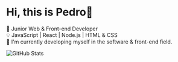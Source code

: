 # Hi, this is Pedro👋  

🚀 Junior Web & Front-end Developer  
💡 JavaScript | React | Node.js | HTML & CSS  
🌱 I'm currently developing myself in the software & front-end field.


![GitHub Stats](https://github-readme-stats.vercel.app/api?username=kullaniciadi&show_icons=true&theme=tokyonight)
